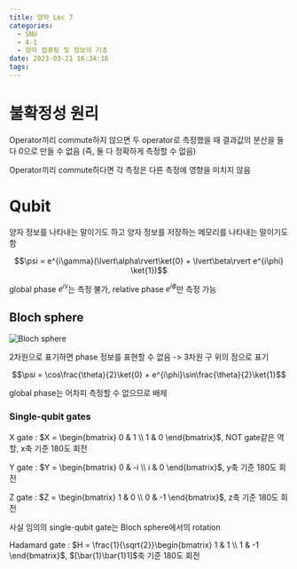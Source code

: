 ```yaml
---
title: 양자 Lec 7
categories:
  - SNU
  - 4-1
  - 양자 컴퓨팅 및 정보의 기초
date: 2023-03-21 16:34:16
tags:
---
```


# 불확정성 원리

Operator끼리 commute하지 않으면 두 operator로 측정했을 때 결과값의 분산을 둘 다 0으로 만들 수 없음 (즉, 둘 다 정확하게 측정할 수 없음)

Operator끼리 commute하다면 각 측정은 다른 측정에 영향을 미치지 않음

# Qubit

양자 정보를 나타내는 말이기도 하고 양자 정보를 저장하는 메모리를 나타내는 말이기도 함

$$\psi = e^{i\gamma}(\lvert\alpha\rvert\ket{0} + \lvert\beta\rvert e^{i\phi} \ket{1})$$

global phase $e^{i\gamma}$는 측정 불가, relative phase $e^{i\phi}$만 측정 가능

## Bloch sphere

![Bloch sphere](bloch_sphere.png)

2차원으로 표기하면 phase 정보를 표현할 수 없음 -> 3차원 구 위의 점으로 표기

$$\psi = \cos\frac{\theta}{2}\ket{0} + e^{i\phi}\sin\frac{\theta}{2}\ket{1}$$

global phase는 어차피 측정할 수 없으므로 배제

### Single-qubit gates

X gate
: $X = \begin{bmatrix}
  0 & 1 \\
  1 & 0
\end{bmatrix}$, NOT gate같은 역할, x축 기준 180도 회전

Y gate
: $Y = \begin{bmatrix}
  0 & -i \\
  i & 0
\end{bmatrix}$, y축 기준 180도 회전

Z gate
: $Z = \begin{bmatrix}
  1 & 0 \\
  0 & -1
\end{bmatrix}$, z축 기준 180도 회전

사실 임의의 single-qubit gate는 Bloch sphere에서의 rotation

Hadamard gate
: $H = \frac{1}{\sqrt{2}}\begin{bmatrix}
  1 & 1 \\
  1 & -1
\end{bmatrix}$, $[\bar{1}\bar{1}1]$축 기준 180도 회전
